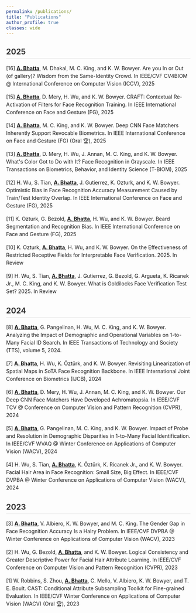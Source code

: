 ```yaml
---
permalink: /publications/
title: "Publications"
author_profile: true
classes: wide
---
```


## 2025
[16] **<u>A. Bhatta</u>**, M. Dhakal, M. C. King, and K. W. Bowyer. Are you In or Out (of gallery)? Wisdom from the Same-Identity Crowd. In IEEE/CVF CV4BIOM @ International Conference on Computer Vision (ICCV), 2025

[15] **<u>A. Bhatta</u>**, D. Mery, H. Wu, and K. W. Bowyer. CRAFT: Contextual Re-Activation of Filters for Face Recognition Training. In IEEE International Conference on Face and Gesture (FG), 2025

[14] **<u>A. Bhatta</u>**, M. C. King, and K. W. Bowyer. Deep CNN Face Matchers Inherently Support Revocable Biometrics. In IEEE International Conference on Face and Gesture (FG) (Oral 🏆), 2025

[13] **<u>A. Bhatta</u>**, D. Mery, H. Wu, J. Annan, M. C. King, and K. W. Bowyer. What's Color Got to Do with It? Face Recognition in Grayscale. In IEEE Transactions on Biometrics, Behavior, and Identity Science (T-BIOM), 2025

[12] H. Wu, S. Tian, **<u>A. Bhatta</u>**, J. Gutierrez, K. Ozturk, and K. W. Bowyer. Optimistic Bias in Face Recognition Accuracy Measurement Caused by Train/Test Identity Overlap. In IEEE International Conference on Face and Gesture (FG), 2025

[11] K. Ozturk, G. Bezold, **<u>A. Bhatta</u>**, H. Wu, and K. W. Bowyer. Beard Segmentation and Recognition Bias. In IEEE International Conference on Face and Gesture (FG), 2025

[10] K. Ozturk, **<u>A. Bhatta</u>**, H. Wu, and K. W. Bowyer. On the Effectiveness of Restricted Receptive Fields for Interpretable Face Verification. 2025. In Review

[9] H. Wu, S. Tian, **<u>A. Bhatta</u>**, J. Gutierrez, G. Bezold, G. Argueta, K. Ricanek Jr., M. C. King, and K. W. Bowyer. What is Goldilocks Face Verification Test Set? 2025. In Review

## 2024
[8] **<u>A. Bhatta</u>**, G. Pangelinan, H. Wu, M. C. King, and K. W. Bowyer. Analyzing the Impact of Demographic and Operational Variables on 1-to-Many Facial ID Search. In IEEE Transactions of Technology and Society (TTS), volume 5, 2024.

[7] **<u>A. Bhatta</u>**, H. Wu, K. Öztürk, and K. W. Bowyer. Revisiting Linearization of Spatial Maps in SoTA Face Recognition Backbone. In IEEE International Joint Conference on Biometrics (IJCB), 2024

[6] **<u>A. Bhatta</u>**, D. Mery, H. Wu, J. Annan, M. C. King, and K. W. Bowyer. Our Deep CNN Face Matchers Have Developed Achromatopsia. In IEEE/CVF TCV @ Conference on Computer Vision and Pattern Recognition (CVPR), 2024

[5] **<u>A. Bhatta</u>**, G. Pangelinan, M. C. King, and K. W. Bowyer. Impact of Probe and Resolution in Demographic Disparities in 1-to-Many Facial Identification. In IEEE/CVF WVAQ @ Winter Conference on Applications of Computer Vision (WACV), 2024

[4] H. Wu, S. Tian, **<u>A. Bhatta</u>**, K. Öztürk, K. Ricanek Jr., and K. W. Bowyer. Facial Hair Area in Face Recognition: Small Size, Big Effect. In IEEE/CVF DVPBA @ Winter Conference on Applications of Computer Vision (WACV), 2024

## 2023
[3] **<u>A. Bhatta</u>**, V. Albiero, K. W. Bowyer, and M. C. King. The Gender Gap in Face Recognition Accuracy Is a Hairy Problem. In IEEE/CVF DVPBA @ Winter Conference on Applications of Computer Vision (WACV), 2023

[2] H. Wu, G. Bezold, **<u>A. Bhatta</u>**, and K. W. Bowyer. Logical Consistency and Greater Descriptive Power for Facial Hair Attribute Learning. In IEEE/CVF Conference on Computer Vision and Pattern Recognition (CVPR), 2023

[1] W. Robbins, S. Zhou, **<u>A. Bhatta</u>**, C. Mello, V. Albiero, K. W. Bowyer, and T. E. Boult. CAST: Conditional Attribute Subsampling Toolkit for Fine-grained Evaluation. In IEEE/CVF Winter Conference on Applications of Computer Vision (WACV) (Oral 🏆), 2023



<style>
/* Simple styling for publications list */
h2 {
  color: #333;
  margin-top: 30px;
  margin-bottom: 15px;
  border-bottom: 2px solid #eee;
  padding-bottom: 5px;
}

p {
  margin-bottom: 15px;
  text-align: left;
  line-height: 1.5;
}
</style>
 
